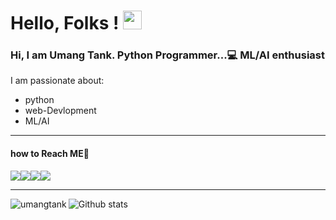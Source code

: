 # Hello, Folks ! <img src="https://raw.githubusercontent.com/MartinHeinz/MartinHeinz/master/wave.gif" width="30px"> <br>
<h3> Hi,  I am Umang Tank. Python Programmer...💻   ML/AI enthusiast</h3>

I am passionate about:
- python
- web-Devlopment
- ML/AI

<hr>

<h4>how to Reach ME🤔 </h4>
 <a href="https://www.twitter.com/UmangTank3"><img src="https://img.icons8.com/nolan/64/twitter-squared.png"/></a><a href="https://www.linkedin.com/in/umang-tank-8323251ab"><img src="https://img.icons8.com/nolan/64/linkedin.png"/></a><a href="https://www.github.com/umangtank"><img src="https://img.icons8.com/nolan/64/github.png"/></a><a href="https://www.instagram.com/umang___tank"><img src="https://img.icons8.com/nolan/64/instagram-new.png"/></a>



<hr>
<img align="left" src="https://github-readme-stats.vercel.app/api/top-langs?username=umangtank&show_icons=true&locale=en&layout=compact" alt="umangtank">

![Github stats](https://github-readme-stats.vercel.app/api?username=umangtank)








